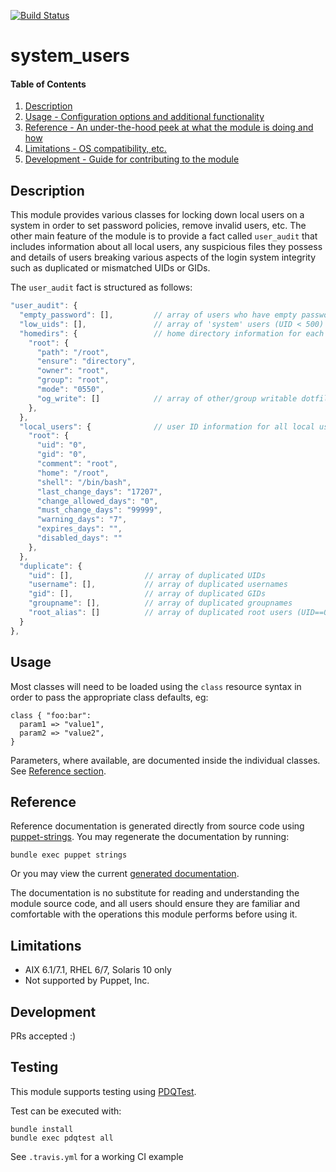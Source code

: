 [![Build Status](https://travis-ci.org/GeoffWilliams/system_users.svg?branch=master)](https://travis-ci.org/GeoffWilliams/system_users)
# system_users

#### Table of Contents

1. [Description](#description)
1. [Usage - Configuration options and additional functionality](#usage)
1. [Reference - An under-the-hood peek at what the module is doing and how](#reference)
1. [Limitations - OS compatibility, etc.](#limitations)
1. [Development - Guide for contributing to the module](#development)

## Description

This module provides various classes for locking down local users on a system in order to set password policies, remove invalid users, etc.  The other main feature of the module is to provide a fact called `user_audit` that includes information about all local users, any suspicious files they possess and details of users breaking various aspects of the login system integrity such as duplicated or mismatched UIDs or GIDs.

The `user_audit` fact is structured as follows:

```javascript
"user_audit": {
  "empty_password": [],         // array of users who have empty passwords
  "low_uids": [],               // array of 'system' users (UID < 500)
  "homedirs": {                 // home directory information for each user (only one shown for clarity)
    "root": {
      "path": "/root",
      "ensure": "directory",
      "owner": "root",
      "group": "root",
      "mode": "0550",
      "og_write": []            // array of other/group writable dotfiles in the top level directory
    },
  },
  "local_users": {              // user ID information for all local users (only one shown for clarity, password info on RHEL/Solaris only)
    "root": {
      "uid": "0",
      "gid": "0",
      "comment": "root",
      "home": "/root",
      "shell": "/bin/bash",
      "last_change_days": "17207",
      "change_allowed_days": "0",
      "must_change_days": "99999",
      "warning_days": "7",
      "expires_days": "",
      "disabled_days": ""
    },
  },
  "duplicate": {
    "uid": [],                // array of duplicated UIDs
    "username": [],           // array of duplicated usernames
    "gid": [],                // array of duplicated GIDs
    "groupname": [],          // array of duplicated groupnames
    "root_alias": []          // array of duplicated root users (UID==0)
  }
},
```


## Usage

Most classes will need to be loaded using the `class` resource syntax in order to pass the appropriate class defaults, eg:

```puppet
class { "foo:bar":
  param1 => "value1",
  param2 => "value2",
}
```

Parameters, where available, are documented inside the individual classes.  See [Reference section](#reference).

## Reference
Reference documentation is generated directly from source code using [puppet-strings](https://github.com/puppetlabs/puppet-strings).  You may regenerate the documentation by running:

```shell
bundle exec puppet strings
```

Or you may view the current [generated documentation](https://rawgit.com/GeoffWilliams/system_users/master/doc/index.html).

The documentation is no substitute for reading and understanding the module source code, and all users should ensure they are familiar and comfortable with the operations this module performs before using it.

## Limitations
* AIX 6.1/7.1, RHEL 6/7, Solaris 10 only
* Not supported by Puppet, Inc.

## Development

PRs accepted :)

## Testing
This module supports testing using [PDQTest](https://github.com/GeoffWilliams/pdqtest).


Test can be executed with:

```
bundle install
bundle exec pdqtest all
```

See `.travis.yml` for a working CI example
